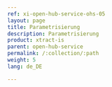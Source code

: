 ```yaml
---
ref: xi-open-hub-service-ohs-05
layout: page
title: Parametrisierung
description: Parametrisierung
product: xtract-is
parent: open-hub-service
permalink: /:collection/:path
weight: 5
lang: de_DE

---
```

